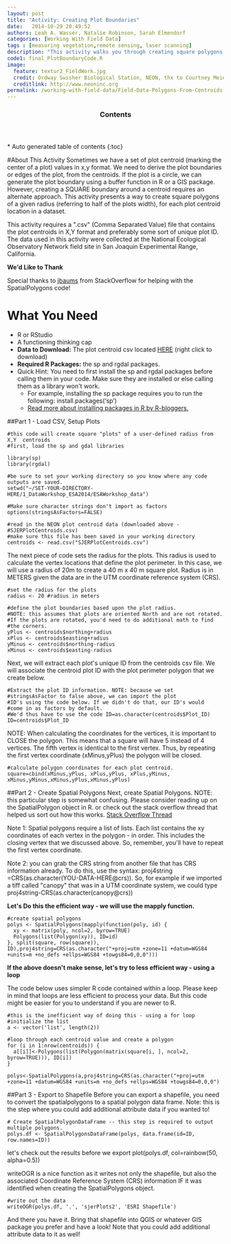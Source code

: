 ```yaml
---
layout: post
title: "Activity: Creating Plot Boundaries"
date:   2014-10-29 20:49:52
authors: Leah A. Wasser, Natalie Robinson, Sarah Elmendorf
categories: [Working With Field Data]
tags : [measuring vegetation,remote sensing, laser scanning]
description: "This activity walks you through creating square polygons from a plot centroid (x,y format) in R."
code1: final_PlotBoundaryCode.R
image:
  feature: textur2_FieldWork.jpg
  credit: Ordway Swisher Biological Station, NEON, thx to Courtney Meier
  creditlink: http://www.neoninc.org
permalink: /working-with-field-data/Field-Data-Polygons-From-Centroids
---
```

<section id="table-of-contents" class="toc">
  <header>
    <h3 >Contents</h3>
  </header>
<div id="drawer" markdown="1">
*  Auto generated table of contents
{:toc}
</div>
</section><!-- /#table-of-contents -->

#About This Activity
Sometimes we have a set of plot centroid (marking the center of a plot) values in x,y format. We need to derive the plot boundaries or edges of the plot, from the centroids. If the plot is a circle, we can generate the plot boundary using a buffer function in R or a GIS package. However, creating a SQUARE boundary around a centroid requires an alternate approach. This activity presents a way to create square polygons of a given radius (referring to half of the plots width), for each plot centroid location in a dataset.

This activity requires a ".csv" (Comma Separated Value) file that contains the plot centroids in X,Y format and preferably some sort of unique plot ID. The data used in this activity were collected at the National Ecological Observatory Network field site in San Joaquin Experimental Range, California. 

**We'd Like to Thank**

Special thanks to <a href="http://stackoverflow.com/users/489704/jbaums" target="_blank"> jbaums</a> from StackOverflow for helping with the SpatialPolygons code!

# What You Need
- R or RStudio
- A functioning thinking cap
- **Data to Download:** The plot centroid csv located [HERE](http://lwasser.github.io/data/SJERPlotCentroids.csv "Centroid data for SJER") (right click to download)
- **Required R Packages:** the sp and rgdal packages.
- Quick Hint: You need to first install the sp and rgdal packages before calling them in your code. Make sure they are installed or else calling them as a library won't work.
	- For example, installing the sp package requires you to run the following: install.packages(‘sp’) 
	-  <a href="http://www.r-bloggers.com/installing-r-packages/" target="_blank">Read more about installing packages in R by R-bloggers.</a>

##Part 1 - Load CSV, Setup Plots 

	#this code will create square "plots" of a user-defined radius from X,Y  centroids
	#first, load the sp and gdal libraries
	
	library(sp)
	library(rgdal)

	#be sure to set your working directory so you know where any code outputs are saved.
	setwd("~/SET-YOUR-DIRECTORY-HERE/1_DataWorkshop_ESA2014/ESAWorkshop_data")

	#Make sure character strings don't import as factors
	options(stringsAsFactors=FALSE)

	#read in the NEON plot centroid data (downloaded above - 
	#SJERPlotCentroids.csv)
	#make sure this file has been saved in your working directory
	centroids <- read.csv("SJERPlotCentroids.csv")

The next piece of code sets the radius for the plots. This radius is used to calculate the vertex locations that define the plot perimeter. In this case, we will use a radius of 20m to create a 40 m x 40 m square plot. Radius is in METERS given the data are in the UTM coordinate reference system (CRS).

	#set the radius for the plots
	radius <- 20 #radius in meters

	#define the plot boundaries based upon the plot radius. 
	#NOTE: this assumes that plots are oriented North and are not rotated. 
	#If the plots are rotated, you'd need to do additional math to find 
	#the corners.
	yPlus <- centroids$northing+radius
	xPlus <- centroids$easting+radius
	yMinus <- centroids$northing-radius
	xMinus <- centroids$easting-radius

Next, we will extract each plot's unique ID from the centroids csv file. We will associate the centroid plot ID with the plot perimeter polygon that we create below.

	#Extract the plot ID information. NOTE: because we set
	#stringsAsFactor to false above, we can import the plot 
	#ID's using the code below. If we didn't do that, our ID's would 
	#come in as factors by default. 
	#We'd thus have to use the code ID=as.character(centroids$Plot_ID) 
	ID=centroids$Plot_ID
	
NOTE: When calculating the coordinates for the vertices, it is important to CLOSE the polygon. This means that a square will have 5 instead of 4 vertices. The fifth vertex is identical to the first vertex. Thus, by repeating the first vertex coordinate (xMinus,yPlus) the polygon will be closed.

	#calculate polygon coordinates for each plot centroid. 
	square=cbind(xMinus,yPlus, xPlus,yPlus, xPlus,yMinus, xMinus,yMinus,xMinus,yPlus,xMinus,yPlus)


##Part 2 - Create Spatial Polygons
Next, create Spatial Polygons. NOTE: this particular step is somewhat confusing. Please consider reading up on the SpatialPolygon object
in R. or check out the stack overflow thread that helped us sort out how this works. <a href="http://stackoverflow.com/questions/26620373/spatialpolygons-creating-a-set-of-polygons-in-r-from-coordinates" target="_blank">Stack Overflow Thread</a>

Note 1: Spatial polygons require a list of lists. Each list contains the xy coordinates of each vertex in the polygon - in order. This includes the closing vertex that we discussed above. So, remember, you'll have to repeat the first vertex coordinate.

Note 2: you can grab the CRS string from another file that has CRS information already. To do this, use the syntax: proj4string =CRS(as.character(YOU-DATA-HERE@crs)). So, for example if we imported a tiff called "canopy" that was in a UTM coordinate system, we could type proj4string-CRS(as.character(canopy@crs))

**Let's Do this the efficient way - we will use the mapply function.**

	#create spatial polygons
	polys <- SpatialPolygons(mapply(function(poly, id) {
	  xy <- matrix(poly, ncol=2, byrow=TRUE)
	  Polygons(list(Polygon(xy)), ID=id)
	}, split(square, row(square)), ID),proj4string=CRS(as.character("+proj=utm +zone=11 +datum=WGS84 +units=m +no_defs +ellps=WGS84 +towgs84=0,0,0")))

**If the above doesn't make sense, let's try to less efficient way - using a loop**

The code below uses simpler R code contained within a loop. Please keep in mind that loops are less efficient to process your data. But this code might be easier for you to understand if you are newer to R.  
	
	#this is the inefficient way of doing this - using a for loop
	#initialize the list
	a <- vector('list', length(2))

    #loop through each centroid value and create a polygon
	for (i in 1:nrow(centroids)) {	   
	  a[[i]]<-Polygons(list(Polygon(matrix(square[i, ], ncol=2, byrow=TRUE))), ID[i]) 
	}
	
	polys<-SpatialPolygons(a,proj4string=CRS(as.character("+proj=utm +zone=11 +datum=WGS84 +units=m +no_defs +ellps=WGS84 +towgs84=0,0,0")


##Part 3 - Export to Shapefile
Before you can export a shapefile, you need to convert the spatialpolygons to a spatial polygon data frame. Note: this is the step where you could add additional attribute data if you wanted to!

	# Create SpatialPolygonDataFrame -- this step is required to output multiple polygons.
	polys.df <- SpatialPolygonsDataFrame(polys, data.frame(id=ID, row.names=ID))
	
let's check out the results before we export
	plot(polys.df, col=rainbow(50, alpha=0.5))

writeOGR is a nice function as it writes not only the shapefile, but also the associated Coordinate Reference System (CRS) information IF it was identified when creating the SpatialPolygons object. 

	#write out the data
	writeOGR(polys.df, '.', 'sjerPlots2', 'ESRI Shapefile')

And there you have it. Bring that shapefile into QGIS or whatever GIS package you prefer and have a look! Note that you could add additional attribute data to it as well!
